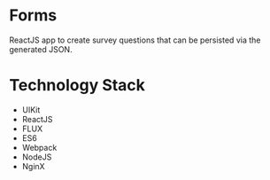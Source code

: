 # Forms

ReactJS app to create survey questions that can be persisted via the generated JSON.

# Technology Stack
* UIKit
* ReactJS
* FLUX
* ES6
* Webpack
* NodeJS
* NginX